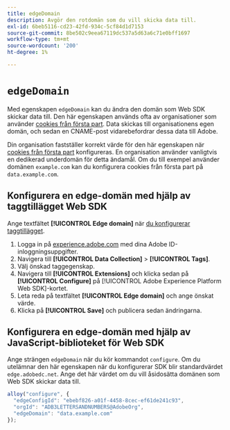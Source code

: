```yaml
---
title: edgeDomain
description: Avgör den rotdomän som du vill skicka data till.
exl-id: 6beb5116-cd23-42fd-934c-5cf84d1d7153
source-git-commit: 8be502c9eea67119dc537a5d63a6c71e0bff1697
workflow-type: tm+mt
source-wordcount: '200'
ht-degree: 1%

---
```


# `edgeDomain`

Med egenskapen `edgeDomain` kan du ändra den domän som Web SDK skickar data till. Den här egenskapen används ofta av organisationer som använder [cookies från första part](https://experienceleague.adobe.com/docs/core-services/interface/administration/ec-cookies/cookies-first-party.html). Data skickas till organisationens egen domän, och sedan en CNAME-post vidarebefordrar dessa data till Adobe.

Din organisation fastställer korrekt värde för den här egenskapen när [cookies från första part](https://experienceleague.adobe.com/docs/core-services/interface/administration/ec-cookies/cookies-first-party.html) konfigureras. En organisation använder vanligtvis en dedikerad underdomän för detta ändamål. Om du till exempel använder domänen `example.com` kan du konfigurera cookies från första part på `data.example.com`.

## Konfigurera en edge-domän med hjälp av taggtillägget Web SDK

Ange textfältet **[!UICONTROL Edge domain]** när [du konfigurerar taggtillägget](/help/tags/extensions/client/web-sdk/web-sdk-extension-configuration.md).

1. Logga in på [experience.adobe.com](https://experience.adobe.com) med dina Adobe ID-inloggningsuppgifter.
1. Navigera till **[!UICONTROL Data Collection]** > **[!UICONTROL Tags]**.
1. Välj önskad taggegenskap.
1. Navigera till **[!UICONTROL Extensions]** och klicka sedan på **[!UICONTROL Configure]** på [!UICONTROL Adobe Experience Platform Web SDK]-kortet.
1. Leta reda på textfältet **[!UICONTROL Edge domain]** och ange önskat värde.
1. Klicka på **[!UICONTROL Save]** och publicera sedan ändringarna.

## Konfigurera en edge-domän med hjälp av JavaScript-biblioteket för Web SDK

Ange strängen `edgeDomain` när du kör kommandot `configure`. Om du utelämnar den här egenskapen när du konfigurerar SDK blir standardvärdet `edge.adobedc.net`. Ange det här värdet om du vill åsidosätta domänen som Web SDK skickar data till.

```js
alloy("configure", {
  "edgeConfigId": "ebebf826-a01f-4458-8cec-ef61de241c93",
  "orgId": "ADB3LETTERSANDNUMBERS@AdobeOrg",
  "edgeDomain": "data.example.com"
});
```
